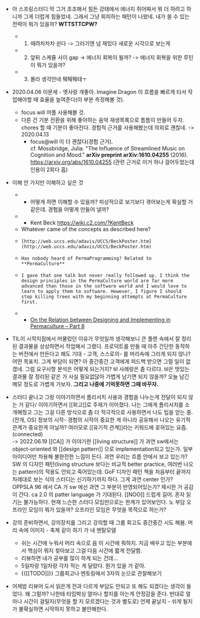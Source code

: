 - 아 스프링스터디 막 그거 초조해서 힘든 강태에서 에너지 쥐어쨔서 뭐 더 하려고 하니까 그게 더럽게 힘들었네. 그래서 그냥 회피하는 패턴이 나왔네. 내가 쓸 수 있는 전략이 뭐가 있을까? 
**WTTSTTCPW?**
    - 1. 때려차차차 쉰다 -> 그러기엔 넘 재밌다 새로운 시각으로 보는게
    - 2. 앞뒤 스케쥴 사이 gap -> 에너지 회복이 될까? -> 에너지 회복을 위한 루틴이 뭐가 있을까? 
    - 3. 몰라 생각안네 퉤퉤퉤테ㅜ
- 2020.04.06 
이문세 - 옛사랑 개좋아. Imagine Dragon 이 흐름을 빠르게 타서 작업해야할 때 효율을 높여준다(이 부분 측정해볼 것). 
  - focus will 어플 사용해볼 것. 
  - 다른 건 기분 전환을 위해 좋아하는 음악 재생목록으로 틈틈이 만들어 두자. chores 할 때 기분이 좋아진다. 경험적 근거를 사용해봤는데 의외로 괜찮네. 
  -> 2020.04.13 
    - focus@will 이 더 괜찮다(경험 근거).   
    cf. Mossbridge, Julia. "The Influence of Streamlined Music on Cognition and Mood." __arXiv preprint arXiv:1610.04255__ (2016). https://arxiv.org/abs/1610.04255 (관련 근거로 이거 하나 걸어두었는데 인용이 2회다 흠)  

- 이해 안 가지만 이해하고 싶은 것
    - - 어떻게 하면 이해할 수 있을까? 피상적으로 보기보다 겪어보는게 확실할 거 같은데. 경험을 어떻게 만들어 낼까?
    - - Kent Beck https://wiki.c2.com/?KentBeck
    - Whatever came of the concepts as described here?
    -     [http://web.uccs.edu/adavis/UCCS/BeckPoster.htm](http://web.uccs.edu/adavis/UCCS/BeckPoster.htm)
    -     Has nobody heard of PermaProgramming? Related to **PermaCulture**
    -     I gave that one talk but never really followed up. I think the design principles in the PermaCulture world are far more advanced than those in the software world and I would love to learn to apply them to software. However, I figure I should stop killing trees with my beginning attempts at PermaCulture first.
    - - [On the Relation between Designing and Implementing in Permaculture – Part 8](https://makingpermaculturestronger.net/inquiry2-post8/)  
  
- TIL이 시작지점에서 머물렀던 이유가 무엇일까 생각해보니 큰 플랜 속에서 잘 정리된 결과물을 상상하면서 작업해서 그랬다. 
프로덕트를 만들 때 아주 간단한 동작하는 버전에서 만든다고 해도 기대 - 고객, 스스로의- 를 머리속에 그리게 되지 않나? 어떤 목표치. 
그게 부담이 되면? 아 중간중간 고객에게 피드백 받으면 그럴 일이 없겠네. 그럼 요구사항 분석은 어떻게 되는거지? 
til 사례랑은 좀 다르다. til은 멋있는 결과물 잘 정리된 같은 가 사실 필요없닪아 가볍게 남기면 되지 않을까? 오늘 남긴 메모 정도로 가볍게 가보자. **그리고 나중에 기억못하면 그때 바꾸자.**


- 스터디 끝나고 그랑 이야기하면서 롬리서치 사용과 경험을 나누는게 전달이 되지 않는 거 같다/ 이야기하면서 [[회고]]로 주제가 이어졌다. 나는 그에게 롬리서치를 소개해줬고 그는 그걸 다른 방식으로 좀 더 적극적으로 사용하면서 나도 팁을 얻는 중. (전개, OS)
정보의 시작- 경험의 시작이 중요한 게 아니라 공유해서 나오는 유기적 관계가 중요한게 아닐까? 여러모로 [[유기적 관계]]라는 키워드에 꽂혀있는 요즘. (connected)  
-> 2022.06.19 [[CA]] 가 이야기한 [[living structure]] 가 과연 sw에서는 object-oriented 와 [[design pattern]] 으로 implementation되고 있는가. 일부 아이디어만 차용해 불완전한 느낌이 든다. 
과연 우리는 흐름 안에서 보고 있는가? SW 의 디자인 패턴(living structure 보다는 비교적 better practice, 여러번 나오는 pattern)의 적용도 안되고 죽어있는데. GoF 디자인 패턴 책을 처음부터 끝까지 차례대로 보는 식의 스터디는 신기하기까지 하다. 그게 과연 center 인가? 
OPPSLA 96 에서 CA 가 sw 에선 과연 그 부분이 반영되어있는가? 제시한 거 공감이 간다. 
ca 2.0 의 patter language 가 기대된다. 
[[NOO]] 드럽게 길어. 혼자 읽기는 불가능하다. 현재 느슨한 스터디 모임만으로는 한계가 있어보인다. 노 부담 오프라인 모임이 뭐가 있을까? 오프라인 모임은 무엇을 목적으로 하는가? 


- 강의 준비하면서, 강의장치를 그리고 강의할 때 그룹 회고도 중간중간 시도 해봄. 
머리 속에 이미지 - 축제 같이 하기 가 내 멘탈모델
    - 쉬는 시간에 누워서 머리 속으로 음 이 시간에 뭐하지. 지금 배우고 있는 부분에서 핵심이 뭐지 찾아보고 그걸 다음 시간에 짧게 전달함. 
    - 리뷰하면 내가 공부를 많이 하게 되는 건데...
    - 5일차랑 1일차랑 각자 적는 게 달랐다. 뭔가 있을 거 같아.
    - {{[[TODO]]}}  그룹회고나 멘토링에서 3자의 눈으로 관찰해보기


- 어제밤 리뷰어 도서 읽은게 전과 다르게 부담도 안되고 또 해도 되겠다는 생각이 들었다. 왜 그럴까? 
나한테 타임박싱 얼마나 할지를 아는게 안정감을 준다. 반대로 얼마나 시간이 걸릴지(무엇을 할 지 모르겠다는 것과 별도로) 언제 끝날지 - 쉬게 될지 가 불확실하면 시작하지 못하고 불안해한다. 
